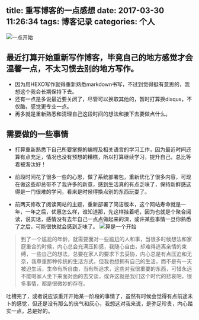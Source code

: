 title: 重写博客的一点感想
date: 2017-03-30 11:26:34
tags: 博客记录
categories: 个人
---
![一点开始](http://7xr8tf.com1.z0.glb.clouddn.com/blog/20170330/120901379.jpg)
## 最近打算开始重新写作博客，毕竟自己的地方感觉才会温馨一点，不太习惯去别的地方写作。

* 因为用HEXO写作就得重新熟悉markdown书写，不过到觉得挺有意思的，我想这个我会长期保持下去。
* 还有一点是多说最近要关闭了，尽管可以换取其他的，暂时打算换disqus，不仅酷，感觉更专业一点。
* 再多就是重新熟悉和清理自己这段时间的想法和接下去要做点什么。

<!--more-->
## 需要做的一些事情

*   打算重新熟悉下自己所要掌握的编程及相关语言的学习工作，因为最近时间还算有点充足，情况也没有预想的糟糕，所以打算继续学习，提升自己，总比等着被淘汰好！

* 前段时间花了很多一些的心思，做了系统部署包，重新优化了很多内容，可现在做这些却总带不了我许多的新意，感到生活真的有点乏味了，保持新鲜感这得是一门很难的学问，看来是时候得换点别的东西玩耍了。

* 前两天修改了阅读网站的主题，重新部署了简洁版本，这个网站寿命就是一年，一年之后，优惠怎么样，谁知道那，先这样挂着吧，因为也就是个聚合阅读，说实话，感情没有去年自己一点点做起来的深，或许某些事情一旦你熟悉了之后，可能很快就会感到乏味了。
![算是一个开始](http://7xr8tf.com1.z0.glb.clouddn.com/blog/20170330/112956660.jpg)
> 到了一个尴尬的年龄，就需要面对一些尴尬的人和事，当很多时候想法和家庭重合的时候，内心总会充满压抑感，我随心自由，却难得逃离亲情的束缚，一些自己的想法，总要在家人的要求下去妥协，内心总是有点压迫和无奈，我尊重那种传统的生活方式，但我也想拥有自己的生活，而不是有一天被迫生活，生命有所自由，当有所追求，这些对我很重要的东西，可惜永远不能喝家人坐下来面对面的去交谈，或许这就是我们这个时代的悲哀吧，很多事情，都是很微妙的存在。

吐槽完了，或者说应该重开开始某一阶段的事情了，虽然有时候会觉得有点前途未卜的感觉，但还是没有那么的丧气和灰心，我想这对我来说，是弥足珍贵，内心踏实一点，总是好的。


